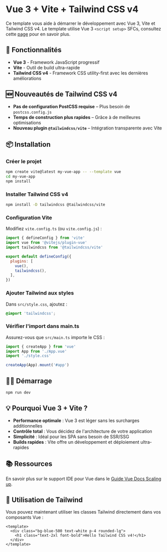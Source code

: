 # Vue 3 + Vite + Tailwind CSS v4

Ce template vous aide à démarrer le développement avec Vue 3, Vite et Tailwind CSS v4. Le template utilise Vue 3 `<script setup>` SFCs, consultez cette [page](https://dev.to/osalumense/install-tailwind-css-v4-in-a-vue-3-vite-project-319g) pour en savoir plus.

## 🚀 Fonctionnalités

- **Vue 3** - Framework JavaScript progressif
- **Vite** - Outil de build ultra-rapide
- **Tailwind CSS v4** - Framework CSS utility-first avec les dernières améliorations

## 🆕 Nouveautés de Tailwind CSS v4

- **Pas de configuration PostCSS requise** – Plus besoin de `postcss.config.js`
- **Temps de construction plus rapides** – Grâce à de meilleures optimisations
- **Nouveau plugin `@tailwindcss/vite`** – Intégration transparente avec Vite

## 📦 Installation

### Créer le projet
```bash
npm create vite@latest my-vue-app -- --template vue
cd my-vue-app
npm install
```

### Installer Tailwind CSS v4
```bash
npm install -D tailwindcss @tailwindcss/vite
```

### Configuration Vite
Modifiez `vite.config.ts` (ou `vite.config.js`) :

```javascript
import { defineConfig } from 'vite'
import vue from '@vitejs/plugin-vue'
import tailwindcss from '@tailwindcss/vite'

export default defineConfig({
  plugins: [
    vue(),
    tailwindcss(),
  ],
})
```

### Ajouter Tailwind aux styles
Dans `src/style.css`, ajoutez :

```css
@import 'tailwindcss';
```

### Vérifier l'import dans main.ts
Assurez-vous que `src/main.ts` importe le CSS :

```javascript
import { createApp } from 'vue'
import App from './App.vue'
import './style.css'

createApp(App).mount('#app')
```

## 🏃‍♂️ Démarrage

```bash
npm run dev
```

## 💡 Pourquoi Vue 3 + Vite ?

- **Performance optimale** : Vue 3 est léger sans les surcharges additionnelles
- **Contrôle total** : Vous décidez de l'architecture de votre application
- **Simplicité** : Idéal pour les SPA sans besoin de SSR/SSG
- **Builds rapides** : Vite offre un développement et déploiement ultra-rapides

## 📚 Ressources

En savoir plus sur le support IDE pour Vue dans le [Guide Vue Docs Scaling up](https://vuejs.org/guide/scaling-up/tooling.html#ide-support).

## 🎨 Utilisation de Tailwind

Vous pouvez maintenant utiliser les classes Tailwind directement dans vos composants Vue :

```vue
<template>
  <div class="bg-blue-500 text-white p-4 rounded-lg">
    <h1 class="text-2xl font-bold">Hello Tailwind CSS v4!</h1>
  </div>
</template>
```